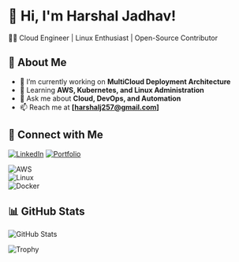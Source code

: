 # 🚀 Hi, I'm Harshal Jadhav!
👨‍💻 Cloud Engineer | Linux Enthusiast | Open-Source Contributor  

## 📌 About Me  
- 🔭 I’m currently working on **MultiCloud Deployment Architecture**
- 🌱 Learning **AWS, Kubernetes, and Linux Administration**  
- 💬 Ask me about **Cloud, DevOps, and Automation**  
- 📫 Reach me at **[harshalj257@gmail.com]**  

## 🔗 Connect with Me  
[![LinkedIn](https://img.shields.io/badge/LinkedIn-blue?logo=linkedin)]([https://linkedin.com/in/yourname](https://www.linkedin.com/in/harshal-jadhav-75b8371b0/))  
[![Portfolio](https://img.shields.io/badge/Portfolio-Online-green)](https://portfolio-bucket-0010.s3.ap-south-1.amazonaws.com/Portfolio/index.html)  

![AWS](https://img.shields.io/badge/AWS-orange?logo=amazon-aws)  
![Linux](https://img.shields.io/badge/Linux-blue?logo=linux)  
![Docker](https://img.shields.io/badge/Docker-Containerization-blue?logo=docker)

## 📊 GitHub Stats  
![GitHub Stats](https://github-readme-stats.vercel.app/api?username=harshaljadhav-git&show_icons=true&theme=tokyonight)  

![Trophy](https://github-profile-trophy.vercel.app/?username=harshaljadhav-git&theme=onedark)
